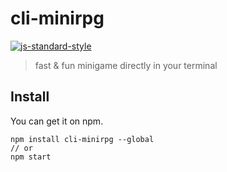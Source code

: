 # cli-minirpg

[![js-standard-style](https://cdn.rawgit.com/feross/standard/master/badge.svg)](https://github.com/feross/standard)

> fast & fun minigame directly in your terminal

## Install

You can get it on npm.

```
npm install cli-minirpg --global
// or
npm start
```
